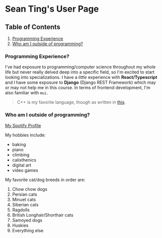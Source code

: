 # Sean Ting's User Page
## Table of Contents
1. [Programming Experience](https://github.com/sjting8/sjting8.github.io/blob/main/index.md#programming-experience)
2. [Who am I outside of programming?](https://github.com/sjting8/sjting8.github.io/blob/main/index.md#who-am-i-outside-of-programming)
### Programming Experience?
I've had exposure to programming/computer science throughout my whole life but never really delved deep into a specific field, so I'm excited to start looking into specializations. I have a _little_ experience with **React/Typescript** and I have some exposure to **Django** (Django REST Framework) which may or may not help me in this course. In terms of frontend development, I'm also familiar with `mui`.
> C++ is my favorite language, though as written in [this](README.md).
### Who am I outside of programming?
[My Spotify Profile](https://open.spotify.com/user/sjting8?si=8a5ce23df9a348ae)

My hobbies include:
- baking
- piano
- climbing
- calisthenics
- digital art
- video games

My favorite cat/dog breeds in order are:
1. Chow chow dogs
2. Persian cats
3. Minuet cats
4. Siberian cats
5. Ragdolls
6. British Longhair/Shorthair cats
7. Samoyed dogs
8. Huskies
9. Everything else
